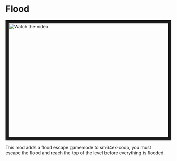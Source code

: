 # Flood

<a href="http://www.youtube.com/watch?feature=player_embedded&v=1iPTLlM9Hmg" target="_blank">
 <img src="http://img.youtube.com/vi/1iPTLlM9Hmg/mqdefault.jpg" alt="Watch the video" width="640" height="360" border="10" />
</a>

This mod adds a flood escape gamemode to sm64ex-coop, you must escape the flood and reach the top of the level before everything is flooded.
